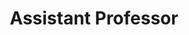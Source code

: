 ---
layout: person
name: "Yuqi Fang"
image: "/assets/people/yuqifang.png"
title: "Assistant Professor"
category: "Fulltime Faculty"
biography: |
  <p>I am a tenure-track Assistant Professor at School of Intelligence Science and Technology, Nanjing University. Before joining Nanjing University, I obtained my Ph.D. from The Chinese University of Hong Kong in 2020, and then worked as a postdoctoral research associate at the University of North Carolina at Chapel Hill. My research interest focuses on interdisciplinary field of artificial intelligence and medical data analysis, aiming to develop intelligent systems that advance clinical decision-making and healthcare, including disease prevention and diagnosis, lesion detection, etc. So far, I have published over 10 research papers in top-tier journals and conferences such as Medical Image Analysis, Neural Networks, and MICCAI. My recent works focus on: 1) Investigating multi-site data adaptation/harmonization to improve generalizability and transferability of constructed models; 2) Innovating machine learning methods to integrate multi-modality and multi-scale medical data for automated clinical diagnosis. Moreover, I serve as a reviewer for top international journals and conferences including TPAMI, MedIA, TMI, PR, and MICCAI.</p>
links:
  - link: "https://scholar.google.com/citations?user=P1KB8GEAAAAJ"
    icon: "scholar"
  - link: "yqfang@nju.edu.cn"
    icon: "email"
  - link: "https://yqfang9199.github.io/"
    icon: "website"
office: "Nanyong Building West 517"
---